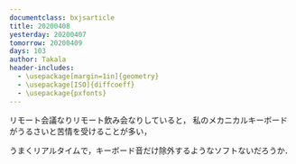 ```yaml
---
documentclass: bxjsarticle
title: 20200408
yesterday: 20200407
tomorrow: 20200409
days: 103
author: Takala
header-includes:
  - \usepackage[margin=1in]{geometry}
  - \usepackage[ISO]{diffcoeff}
  - \usepackage{pxfonts}
---
```



リモート会議なりリモート飲み会なりしていると，
私のメカニカルキーボードがうるさいと苦情を受けることが多い，


うまくリアルタイムで，キーボード音だけ除外するようなソフトないだろうか．